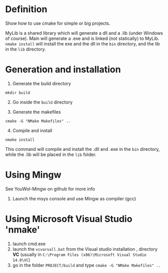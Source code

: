 # Definition

Show how to use cmake for simple or big projects.

MyLib is a shared library which will generate a dll and a .lib (under Windows of course).
Main will generate a .exe and is linked (not statically) to MyLib.
`nmake install` will install the exe and the dll in the `bin` directory, and the lib in the `lib` directory.

# Generation and installation

1. Generate the build directory

`mkdir build`

2. Go inside the `build` directory

3. Generate the makefiles

`cmake -G "NMake Makefiles" ..`

4. Compile and install

`nmake install`

This command will compile and install the .dll and .exe in the `bin` directory, while the .lib will be placed in the `lib` folder.

# Using Mingw

See YouWol-Mingw on github for more info

1. Launch the msys console and use Mingw as compiler (gcc)

# Using Microsoft Visual Studio 'nmake'

1. launch cmd.exe
1. launch the ```vcvarsall.bat``` from the Visual studio installation , directory **VC** (usually in ```C:\Program Files (x86)\Microsoft Visual Studio 14.0\VC```)
2. go in the folder ```PROJECT/build``` and type ```cmake -G "NMake Makefiles" ..```

